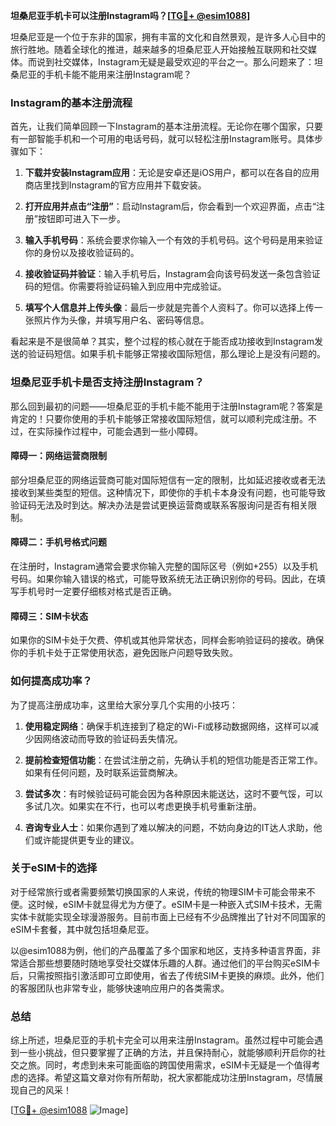**坦桑尼亚手机卡可以注册Instagram吗？[[TG💪+ @esim1088](https://t.me/s/esim1088)]**

坦桑尼亚是一个位于东非的国家，拥有丰富的文化和自然景观，是许多人心目中的旅行胜地。随着全球化的推进，越来越多的坦桑尼亚人开始接触互联网和社交媒体。而说到社交媒体，Instagram无疑是最受欢迎的平台之一。那么问题来了：坦桑尼亚的手机卡能不能用来注册Instagram呢？

### Instagram的基本注册流程

首先，让我们简单回顾一下Instagram的基本注册流程。无论你在哪个国家，只要有一部智能手机和一个可用的电话号码，就可以轻松注册Instagram账号。具体步骤如下：

1. **下载并安装Instagram应用**：无论是安卓还是iOS用户，都可以在各自的应用商店里找到Instagram的官方应用并下载安装。
   
2. **打开应用并点击“注册”**：启动Instagram后，你会看到一个欢迎界面，点击“注册”按钮即可进入下一步。

3. **输入手机号码**：系统会要求你输入一个有效的手机号码。这个号码是用来验证你的身份以及接收验证码的。

4. **接收验证码并验证**：输入手机号后，Instagram会向该号码发送一条包含验证码的短信。你需要将验证码输入到应用中完成验证。

5. **填写个人信息并上传头像**：最后一步就是完善个人资料了。你可以选择上传一张照片作为头像，并填写用户名、密码等信息。

看起来是不是很简单？其实，整个过程的核心就在于能否成功接收到Instagram发送的验证码短信。如果手机卡能够正常接收国际短信，那么理论上是没有问题的。

### 坦桑尼亚手机卡是否支持注册Instagram？

那么回到最初的问题——坦桑尼亚的手机卡能不能用于注册Instagram呢？答案是肯定的！只要你使用的手机卡能够正常接收国际短信，就可以顺利完成注册。不过，在实际操作过程中，可能会遇到一些小障碍。

#### 障碍一：网络运营商限制
部分坦桑尼亚的网络运营商可能对国际短信有一定的限制，比如延迟接收或者无法接收到某些类型的短信。这种情况下，即使你的手机卡本身没有问题，也可能导致验证码无法及时到达。解决办法是尝试更换运营商或联系客服询问是否有相关限制。

#### 障碍二：手机号格式问题
在注册时，Instagram通常会要求你输入完整的国际区号（例如+255）以及手机号码。如果你输入错误的格式，可能导致系统无法正确识别你的号码。因此，在填写手机号时一定要仔细核对格式是否正确。

#### 障碍三：SIM卡状态
如果你的SIM卡处于欠费、停机或其他异常状态，同样会影响验证码的接收。确保你的手机卡处于正常使用状态，避免因账户问题导致失败。

### 如何提高成功率？

为了提高注册成功率，这里给大家分享几个实用的小技巧：

1. **使用稳定网络**：确保手机连接到了稳定的Wi-Fi或移动数据网络，这样可以减少因网络波动而导致的验证码丢失情况。

2. **提前检查短信功能**：在尝试注册之前，先确认手机的短信功能是否正常工作。如果有任何问题，及时联系运营商解决。

3. **尝试多次**：有时候验证码可能会因为各种原因未能送达，这时不要气馁，可以多试几次。如果实在不行，也可以考虑更换手机号重新注册。

4. **咨询专业人士**：如果你遇到了难以解决的问题，不妨向身边的IT达人求助，他们或许能提供更专业的建议。

### 关于eSIM卡的选择

对于经常旅行或者需要频繁切换国家的人来说，传统的物理SIM卡可能会带来不便。这时候，eSIM卡就显得尤为方便了。eSIM卡是一种嵌入式SIM卡技术，无需实体卡就能实现全球漫游服务。目前市面上已经有不少品牌推出了针对不同国家的eSIM卡套餐，其中就包括坦桑尼亚。

以@esim1088为例，他们的产品覆盖了多个国家和地区，支持多种语言界面，非常适合那些想要随时随地享受社交媒体乐趣的人群。通过他们的平台购买eSIM卡后，只需按照指引激活即可立即使用，省去了传统SIM卡更换的麻烦。此外，他们的客服团队也非常专业，能够快速响应用户的各类需求。

### 总结

综上所述，坦桑尼亚的手机卡完全可以用来注册Instagram。虽然过程中可能会遇到一些小挑战，但只要掌握了正确的方法，并且保持耐心，就能够顺利开启你的社交之旅。同时，考虑到未来可能面临的跨国使用需求，eSIM卡无疑是一个值得考虑的选择。希望这篇文章对你有所帮助，祝大家都能成功注册Instagram，尽情展现自己的风采！

[[TG💪+ @esim1088](https://t.me/s/esim1088) ![Image](https://i.postimg.cc/4NQfJmqS/Snipaste-2025-05-13-00-14-12.png)]